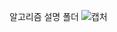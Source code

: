 알고리즘 설명 폴더
![캡처](https://github.com/whtjdwo98/Programmers/assets/37203984/aa087f70-8d49-41e3-8270-6303b0cf45c3)
